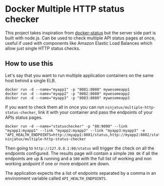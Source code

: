 # Docker Multiple HTTP status checker

This project takes inspiration from [docker-status](https://github.com/zooniverse/docker-statushttps://github.com/zooniverse/docker-status) but the server side part is built with node.js. Can be used to check multiple API status pages at once, useful if used with components like Amazon Elastic Load Balances which allow just single HTTP status checks.

## How to use this
Let's say that you want to run multiple application containers on the same host behind a single ELB.

```
docker run -d --name="myapp1" -p "8081:8080" mywesomeapp1
docker run -d --name="myapp2" -p "8082:8080" mywesomeapp2
docker run -d --name="myapp3" -p "8083:8080" mywesomeapp3
```

If you want to check them all in once you can run `ninjatux/multiple-http-status-checker`, link it with your container and pass the endpoints of your APIs status pages.

```
docker run -d --name="statuschecker" -p "80:9090" --link "myapp1:myapp1" --link "myapp2:myapp2" --link "myapp3:myapp3" -e "API_HEALTH_ENDPOINTS=http://myapp1:8081/status,http://myapp2:8082/status,http://myapp3:8083/status" ninjatux/multiple-http-status-checker
```

Then going to `http://127.0.0.1:80/status` will trigger the check on all the endpoints configured. The results page will contain a simple `200 OK` if all the endpoints are up & running and a `500` with the full list of working and non working andpoint if one or more endpoint are down.

The application expects the a list of endpoints separated by a comma in an environment variable called `API_HEALTH_ENDPOINTS`.
